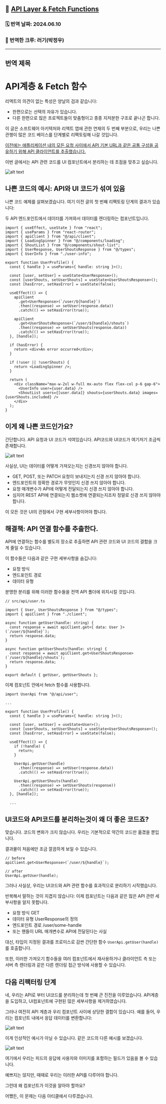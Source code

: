## 🔗 [API Layer & Fetch Functions](https://profy.dev/article/react-architecture-api-layer-and-fetch-functions)

### 🗓️ 번역 날짜: 2024.06.10

### 🧚 번역한 크루: 러기(박정우)

---

## 번역 제목

# API계층 & Fetch 함수

리액트의 의견이 없는 특성은 양날의 검과 같습니다:

- 한편으로는 선택의 자유가 있습니다.
- 다른 한편으로 많은 프로젝트들이 맞춤형이고 종종 지저분한 구조로 끝나곤 합니다.

이 글은 소프트웨어 아키텍처와 리액트 앱에 관한 연재의 두 번째 부분으로, 우리는 나쁜 관행이 많은 코드 베이스를 단계별로 리팩토링해 나갈 것입니다.

[이전에는 애플리케이션 내의 모든 요청 사이에서 API 기본 URL과 같은 공통 구성을 공유하기 위해 API 클라이언트를 추출했습니다.](https://profy.dev/article/react-architecture-api-client)

이번 글에서는 API 관련 코드를 UI 컴포넌트에서 분리하는 데 초점을 맞추고 싶습니다.

![alt text](https://ik.imagekit.io/87wct6jq4ql/tr:w-1280/https://media.graphassets.com/RUDy4wgkRquKJoBUs6Pn)

## 나쁜 코드의 예시: API와 UI 코드가 섞여 있음

나쁜 코드 예제를 살펴보겠습니다. 여기 이전 글의 첫 번째 리팩토링 단계의 결과가 있습니다:

두 API 엔드포인트에서 데이터를 가져와서 데이터를 렌더링하는 컴포넌트입니다.

```tsx
import { useEffect, useState } from "react";
import { useParams } from "react-router";
import { apiClient } from "@/api/client";
import { LoadingSpinner } from "@/components/loading";
import { ShoutList } from "@/components/shout-list";
import { UserResponse, UserShoutsResponse } from "@/types";
import { UserInfo } from "./user-info";

export function UserProfile() {
  const { handle } = useParams<{ handle: string }>();

  const [user, setUser] = useState<UserResponse>();
  const [userShouts, setUserShouts] = useState<UserShoutsResponse>();
  const [hasError, setHasError] = useState(false);

  useEffect(() => {
    apiClient
      .get<UserResponse>(`/user/${handle}`)
      .then((response) => setUser(response.data))
      .catch(() => setHasError(true));

    apiClient
      .get<UserShoutsResponse>(`/user/${handle}/shouts`)
      .then((response) => setUserShouts(response.data))
      .catch(() => setHasError(true));
  }, [handle]);

  if (hasError) {
    return <div>An error occurred</div>;
  }

  if (!user || !userShouts) {
    return <LoadingSpinner />;
  }

  return (
    <div className="max-w-2xl w-full mx-auto flex flex-col p-6 gap-6">
      <UserInfo user={user.data} />
      <ShoutList users={[user.data]} shouts={userShouts.data} images={userShouts.included} />
    </div>
  );
}
```

## 이게 왜 나쁜 코드인가요?

간단합니다. API 요청과 UI 코드가 석여있습니다. API코드와 UI코드가 여기저기 조금씩 존재합니다.

![alt text](https://ik.imagekit.io/87wct6jq4ql/tr:w-1280/https://media.graphassets.com/Il7QrSIMRFuFq782XMOg)

사실상, UI는 데이터를 어떻게 가져오는지는 신경쓰지 않아야 합니다.

- GET, POST, 또는 PATCH 요청이 보내지는지 신경 쓰지 않아야 합니다.
- 엔드포인트의 정확한 경로가 무엇인지 신경 쓰지 않아야 합니다.
- 요청 매개변수가 API에 어떻게 전달되는지 신경 쓰지 않아야 합니다.
- 심지어 REST API에 연결되는지 웹소켓에 연결되는지조차 정말로 신경 쓰지 않아야 합니다.

이 모든 것은 UI의 관점에서 구현 세부사항이어야 합니다.

## 해결책: API 연결 함수를 추출한다.

API에 연결하는 함수를 별도의 장소로 추출하면 API 관련 코드와 UI 코드의 결합을 크게 줄일 수 있습니다.

이 함수들은 다음과 같은 구현 세부사항을 숨깁니다:

- 요청 방식
- 엔드포인트 경로
- 데이터 유형

분명한 분리를 위해 이러한 함수들을 전역 API 폴더에 위치시킬 것입니다.

```tsx
// src/api/user.ts

import { User, UserShoutsResponse } from "@/types";
import { apiClient } from "./client";

async function getUser(handle: string) {
  const response = await apiClient.get<{ data: User }>(`/user/${handle}`);
  return response.data;
}

async function getUserShouts(handle: string) {
  const response = await apiClient.get<UserShoutsResponse>(`/user/${handle}/shouts`);
  return response.data;
}

export default { getUser, getUserShouts };
```

이제 컴포넌트 안에서 fetch 함수를 사용합니다.

```tsx
import UserApi from "@/api/user";

...

export function UserProfile() {
  const { handle } = useParams<{ handle: string }>();

  const [user, setUser] = useState<User>();
  const [userShouts, setUserShouts] = useState<UserShoutsResponse>();
  const [hasError, setHasError] = useState(false);

  useEffect(() => {
    if (!handle) {
      return;
    }

    UserApi.getUser(handle)
      .then((response) => setUser(response.data))
      .catch(() => setHasError(true));

    UserApi.getUserShouts(handle)
      .then((response) => setUserShouts(response))
      .catch(() => setHasError(true));
  }, [handle]);

  ...
```

## UI코드와 API코드를 분리하는것이 왜 더 좋은 코드죠?

맞습니다. 코드의 변화가 크지 않습니다. 우리는 기본적으로 약간의 코드만 옮겼을 뿐입니다.

결과물이 처음에만 조금 깔끔하게 보일 수 있습니다.

```tsx
// before
apiClient.get<UserResponse>(`/user/${handle}`);

// after
UserApi.getUser(handle);
```

그러나 사실상, 우리는 UI코드와 API 관련 함수를 효과적으로 분리하기 시작했습니다.

반복해서 말하는 것이 지겹지 않습니다: 이제 컴포넌트는 다음과 같은 많은 API 관련 세부사항을 알지 못합니다.

- 요청 방식 GET
- 데이터 유형 UserResponse의 정의
- 엔드포인트 경로 /user/some-handle
- 또는 핸들이 URL 매개변수로 API에 전달된다는 사실

대신, 타입이 지정된 결과를 프로미스로 감싼 간단한 함수 `UserApi.getUser(handle)`를 호출합니다.

또한, 이러한 가져오기 함수들을 여러 컴포넌트에서 재사용하거나 클라이언트 측 또는 서버 측 렌더링과 같은 다른 렌더링 접근 방식에 사용할 수 있습니다.

## 다음 리팩터링 단계

네, 우리는 API로 부터 UI코드를 분리하는데 첫 번째 큰 진전을 이루었습니다. API계층을 도입하고, UI컴포넌트에 구현된 많은 세부사항을 제거하였습니다.

그러나 여전히 API 계층과 우리 컴포넌트 사이에 상당한 결합이 있습니다. 예를 들어, 우리는 컴포넌트 내에서 응답 데이터를 변환합니다:

![alt text](https://ik.imagekit.io/87wct6jq4ql/tr:w-1280/https://media.graphassets.com/lJjVG80BRVi817s4vOwF)

이게 인상적인 예시가 아닐 수 있습니다. 같은 코드의 다른 예시를 보겠습니다.

![alt text](https://ik.imagekit.io/87wct6jq4ql/tr:w-1280/https://media.graphassets.com/6FUzRWpTSbmufwlBQQy5)

여기에서 우리는 피드의 응답에 사용자와 이미지를 포함하는 필드가 있음을 볼 수 있습니다.

예쁘지는 않지만, 때때로 우리는 이러한 API를 다루어야 합니다.

그런데 왜 컴포넌트가 이것을 알아야 할까요?

어쨌든, 이 문제는 다음 아티클에서 다루겠습니다.
